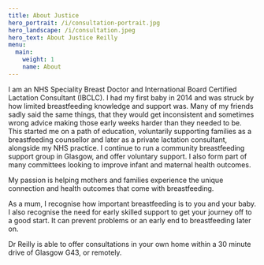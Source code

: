 ```yaml
---
title: About Justice
hero_portrait: /i/consultation-portrait.jpg
hero_landscape: /i/consultation.jpeg
hero_text: About Justice Reilly
menu:
  main:
    weight: 1
    name: About
---
```


I am an NHS Speciality Breast Doctor and International Board Certified Lactation Consultant (IBCLC).
I had my first baby in 2014 and was struck by how limited breastfeeding knowledge and support was.
Many of my friends sadly said the same things, that they would get inconsistent and sometimes wrong advice making those early weeks harder than they needed to be.
This started me on a path of education, voluntarily supporting families as a breastfeeding counsellor and later as a private lactation consultant, alongside my NHS practice.
I continue to run a community breastfeeding support group in Glasgow, and offer voluntary support.
I also form part of many committees looking to improve infant and maternal health outcomes.

My passion is helping mothers and families experience the unique connection and health outcomes that come with breastfeeding.

As a mum, I recognise how important breastfeeding is to you and your baby.
I also recognise the need for early skilled support to get your journey off to a good start.
It can prevent problems or an early end to breastfeeding later on.

Dr Reilly is able to offer consultations in your own home within a 30 minute drive of Glasgow G43, or remotely.
